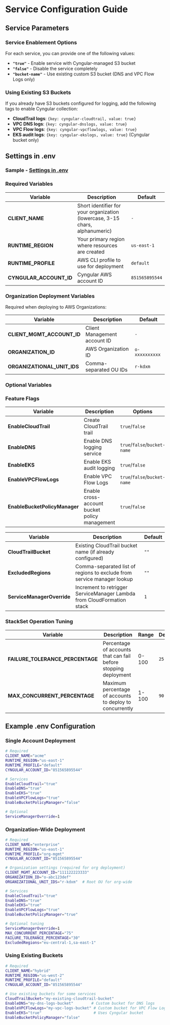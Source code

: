 # Service Configuration Guide

## Service Parameters

### Service Enablement Options

For each service, you can provide one of the following values:

- **`"true"`** - Enable service with Cyngular-managed S3 bucket
- **`"false"`** - Disable the service completely  
- **`"bucket-name"`** - Use existing custom S3 bucket (DNS and VPC Flow Logs only)

### Using Existing S3 Buckets

If you already have S3 buckets configured for logging, add the following tags to enable Cyngular collection:

- **CloudTrail logs**: `{key: cyngular-cloudtrail, value: true}`
- **VPC DNS logs**: `{key: cyngular-dnslogs, value: true}`
- **VPC Flow logs**: `{key: cyngular-vpcflowlogs, value: true}`
- **EKS audit logs**: `{key: cyngular-ekslogs, value: true}` (Cyngular bucket only)

## Settings in .env

### Sample - [Settings in .env](../.env.example)

### Required Variables

| Variable | Description | Default |
|----------|-------------|---------|
| **CLIENT_NAME** | Short identifier for your organization (lowercase, 3-15 chars, alphanumeric) | `-` |
| **RUNTIME_REGION** | Your primary region where resources are created | `us-east-1` |
| **RUNTIME_PROFILE** | AWS CLI profile to use for deployment | `default` |
| **CYNGULAR_ACCOUNT_ID** | Cyngular AWS account ID | `851565895544` |

### Organization Deployment Variables

Required when deploying to AWS Organizations:

| Variable | Description | Default |
|----------|-------------|---------|
| **CLIENT_MGMT_ACCOUNT_ID** | Client Management account ID | `-` |
| **ORGANIZATION_ID** | AWS Organization ID | `o-xxxxxxxxxx` |
| **ORGANIZATIONAL_UNIT_IDS** | Comma-separated OU IDs | `r-kdxm` |

### Optional Variables

### Feature Flags

| Variable | Description | Options | Default |
|----------|-------------|---------|---------|
| **EnableCloudTrail** | Create CloudTrail trail | `true`/`false` | `true` |
| **EnableDNS** | Enable DNS logging service | `true`/`false`/`bucket-name` | `true` |
| **EnableEKS** | Enable EKS audit logging | `true`/`false` | `true` |
| **EnableVPCFlowLogs** | Enable VPC Flow Logs | `true`/`false`/`bucket-name` | `true` |
| **EnableBucketPolicyManager** | Enable cross-account bucket policy management | `true`/`false` | `true` |

| Variable | Description | Default |
|----------|-------------|---------|
| **CloudTrailBucket** | Existing CloudTrail bucket name (if already configured) | `""` |
| **ExcludedRegions** | Comma-separated list of regions to exclude from service manager lookup | `""` |
| **ServiceManagerOverride** | Increment to retrigger ServiceManager Lambda from CloudFormation stack | `1` |

### StackSet Operation Tuning

| Variable | Description | Range | Default |
|----------|-------------|-------|---------|
| **FAILURE_TOLERANCE_PERCENTAGE** | Percentage of accounts that can fail before stopping deployment | 0-100 | `25` |
| **MAX_CONCURRENT_PERCENTAGE** | Maximum percentage of accounts to deploy to concurrently | 1-100 | `90` |

## Example .env Configuration

### Single Account Deployment

```bash
# Required
CLIENT_NAME="acme"
RUNTIME_REGION="us-east-1"
RUNTIME_PROFILE="default"
CYNGULAR_ACCOUNT_ID="851565895544"

# Services
EnableCloudTrail="true"
EnableDNS="true"
EnableEKS="true"
EnableVPCFlowLogs="true"
EnableBucketPolicyManager="false"

# Optional
ServiceManagerOverride=1
```

### Organization-Wide Deployment
```bash
# Required
CLIENT_NAME="enterprise"
RUNTIME_REGION="us-east-1"
RUNTIME_PROFILE="org-mgmt"
CYNGULAR_ACCOUNT_ID="851565895544"

# Organization settings (required for org deployment)
CLIENT_MGMT_ACCOUNT_ID="111122223333"
ORGANIZATION_ID="o-abc123def"
ORGANIZATIONAL_UNIT_IDS="r-kdxm"  # Root OU for org-wide

# Services
EnableCloudTrail="true"
EnableDNS="true"
EnableEKS="true"
EnableVPCFlowLogs="true"
EnableBucketPolicyManager="true"

# Optional tuning
ServiceManagerOverride=1
MAX_CONCURRENT_PERCENTAGE="75"
FAILURE_TOLERANCE_PERCENTAGE="30"
ExcludedRegions="eu-central-1,sa-east-1"
```

### Using Existing Buckets
```bash
# Required
CLIENT_NAME="hybrid"
RUNTIME_REGION="us-west-2"
RUNTIME_PROFILE="default"
CYNGULAR_ACCOUNT_ID="851565895544"

# Use existing buckets for some services
CloudTrailBucket="my-existing-cloudtrail-bucket"
EnableDNS="my-dns-logs-bucket"        # Custom bucket for DNS logs
EnableVPCFlowLogs="my-vpc-logs-bucket" # Custom bucket for VPC Flow Logs
EnableEKS="true"                       # Uses Cyngular bucket
EnableBucketPolicyManager="false"
```